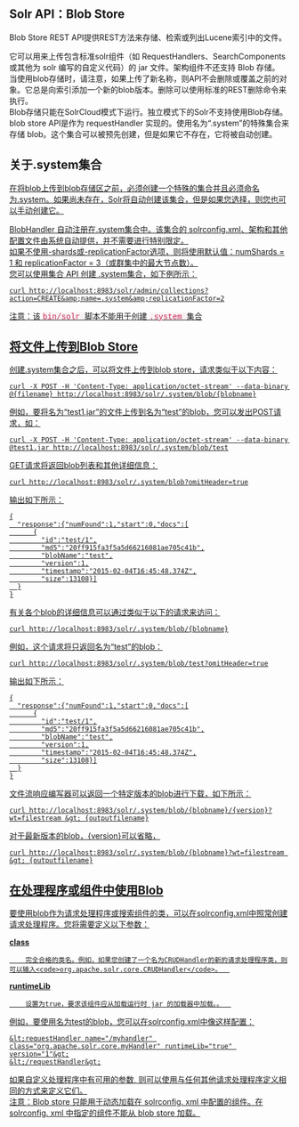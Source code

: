 ## Solr API：Blob Store 
<div class="content-intro view-box ">Blob Store REST API提供REST方法来存储、检索或列出Lucene索引中的文件。  
  
它可以用来上传包含标准solr组件（如 RequestHandlers、SearchComponents 或其他为 solr 编写的自定义代码）的 jar 文件。架构组件不还支持 Blob 存储。  
当使用blob存储时，请注意，如果上传了新名称，则API不会删除或覆盖之前的对象。它总是向索引添加一个新的blob版本。删除可以使用标准的REST删除命令来执行。  
Blob存储只能在SolrCloud模式下运行。独立模式下的Solr不支持使用Blob存储。  
blob store API是作为 requestHandler 实现的。使用名为“.system”的特殊集合来存储 blob。这个集合可以被预先创建，但是如果它不存在，它将被自动创建。  

## 关于.system集合<a href="http://lucene.apache.org/solr/guide/7_0/blob-store-api.html#about-the-system-collection"/>

在将blob上传到blob存储区之前，必须创建一个特殊的集合并且必须命名为.system。如果尚未存在，Solr将自动创建该集合，但是如果您选择，则您也可以手动创建它。  
  
BlobHandler 自动注册在.system集合中。该集合的 solrconfig.xml、架构和其他配置文件由系统自动提供，并不需要进行特别限定。  
如果不使用-shards或-replicationFactor选项，则将使用默认值：numShards = 1 和 replicationFactor = 3（或群集中的最大节点数）。  
您可以使用集合 API 创建 .system集合，如下例所示：  
```
curl http://localhost:8983/solr/admin/collections?action=CREATE&amp;name=.system&amp;replicationFactor=2
```
注意：该 <span style="background-color: rgb(249, 242, 244); color: rgb(199, 37, 78); font-family: Consolas, &quot;Courier New&quot;, Courier, monospace; white-space: nowrap;">bin/solr </span>脚本不能用于创建 <span style="background-color: rgb(249, 242, 244); color: rgb(199, 37, 78); font-family: Consolas, &quot;Courier New&quot;, Courier, monospace; white-space: nowrap;">.system </span>集合  

## 将文件上传到Blob Store<a href="http://lucene.apache.org/solr/guide/7_0/blob-store-api.html#upload-files-to-blob-store"/>
创建.system集合之后，可以将文件上传到blob store，请求类似于以下内容：  
```
curl -X POST -H 'Content-Type: application/octet-stream' --data-binary @{filename} http://localhost:8983/solr/.system/blob/{blobname}
```
例如，要将名为“test1.jar”的文件上传到名为“test”的blob，您可以发出POST请求，如：  
```
curl -X POST -H 'Content-Type: application/octet-stream' --data-binary @test1.jar http://localhost:8983/solr/.system/blob/test
```
GET请求将返回blob列表和其他详细信息：  
```
curl http://localhost:8983/solr/.system/blob?omitHeader=true
```
输出如下所示：  
```
{
  "response":{"numFound":1,"start":0,"docs":[
      {
        "id":"test/1",
        "md5":"20ff915fa3f5a5d66216081ae705c41b",
        "blobName":"test",
        "version":1,
        "timestamp":"2015-02-04T16:45:48.374Z",
        "size":13108}]
  }
}
```
有关各个blob的详细信息可以通过类似于以下的请求来访问：  
```
curl http://localhost:8983/solr/.system/blob/{blobname}
```
例如，这个请求将只返回名为“test”的blob：  
```
curl http://localhost:8983/solr/.system/blob/test?omitHeader=true
```
输出如下所示：  
```
{
  "response":{"numFound":1,"start":0,"docs":[
      {
        "id":"test/1",
        "md5":"20ff915fa3f5a5d66216081ae705c41b",
        "blobName":"test",
        "version":1,
        "timestamp":"2015-02-04T16:45:48.374Z",
        "size":13108}]
  }
}
```
文件流响应编写器可以返回一个特定版本的blob进行下载，如下所示：  
```
curl http://localhost:8983/solr/.system/blob/{blobname}/{version}?wt=filestream &gt; {outputfilename}
```
对于最新版本的blob，{version}可以省略，  
```
curl http://localhost:8983/solr/.system/blob/{blobname}?wt=filestream &gt; {outputfilename}
```

## 在处理程序或组件中使用Blob<a href="http://lucene.apache.org/solr/guide/7_0/blob-store-api.html#use-a-blob-in-a-handler-or-component"/>

要使用blob作为请求处理程序或搜索组件的类，可以在solrconfig.xml中照常创建请求处理程序。您将需要定义以下参数：  

**class**
    
        完全合格的类名。例如，如果您创建了一个名为CRUDHandler的新的请求处理程序类，则可以输入<code>org.apache.solr.core.CRUDHandler</code>。  
    
**runtimeLib**
    
        设置为true，要求该组件应从加载运行时 jar 的加载器中加载。。  
    

例如，要使用名为test的blob，您可以在solrconfig.xml中像这样配置：  
```
&lt;requestHandler name="/myhandler" class="org.apache.solr.core.myHandler" runtimeLib="true" version="1"&gt;
&lt;/requestHandler&gt;
```
如果自定义处理程序中有可用的参数, 则可以使用与任何其他请求处理程序定义相同的方式来定义它们。  
注意：Blob store 只能用于动态加载在 solrconfig. xml 中配置的组件。在 solrconfig. xml 中指定的组件不能从 blob store 加载。  
